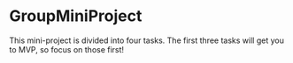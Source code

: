 # GroupMiniProject
This mini-project is divided into four tasks. The first three tasks will get you to MVP, so focus on those first!
